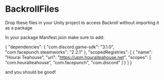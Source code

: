 # BackrollFiles
Drop these files in your Unity project to access Backroll without importing it as a package

In your package Manifest.json make sure to add:

{
  "dependencies": {
    "com.discord.game-sdk": "3.1.0",
    "com.facepunch.steamworks": "2.2.1"
  },
  "scopedRegistries": [
    {
      "name": "Hourai Teahouse",
      "url": "https://upm.houraiteahouse.net",
      "scopes": [
        "com.houraiteahouse",
        "com.facepunch",
        "com.discord"
      ]
    }
  ]
}
  

and you should be good!
